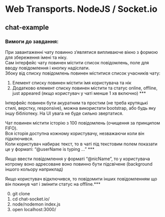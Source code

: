 # Web Transports. NodeJS / Socket.io

## chat-example

### Вимоги до завдання:

При завантаженні чату повинно з’являтися випливаюче вікно з формою для збереження імені та ніку.   
Сам інтерфейс чату повинен містити список повідомлень, поле для вводу повідомлення і кнопку надіслати.   
Збоку від списку повідомлень повинен міститися список учасників чату:   
   1. Елемент списку повинен містити імя користувача та нік   
   2. Додатково елемент списку повинен містити та статус online, offline, just appeared (якщо користувач у чаті менше 1 хв включно) ***   
   
Інтерфейс повинен бути акуратним та простим (не треба крутяцькі стилі, верстку, responsive), можна використати bootstrap, або будь яку іншу      бібліотеку. На UI увага не буде сильно звертатися.   

Чат повинен містити історію з 100 повідомлень (очищення за принципом FIFO).    
Вся історія доступна кожному користувачу, незважаючи коли він підключився.   
Коли користувач набирає текст, то в чаті під текстовим полем показати це у форматі: “@userName is typing …” ***   

   Якщо ввести повідомлення у форматі “@nicName”, то у користувача котрому воно адресоване воно повинно бути підсвічене (background іншого кольору наприклад)   

Якщо користувач відключився, то повідомити інших повідомленням що він покинув чат і змінити статус на offline.***   


0. git clone
1. cd chat-socket.io/   
2. node/nodemon index.js   
3. open localhost:3000/
